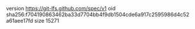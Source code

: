 version https://git-lfs.github.com/spec/v1
oid sha256:f704190863462ba33d7704bb4f9db1504cde6a917c2595986d4c52a61aee17fd
size 15271
